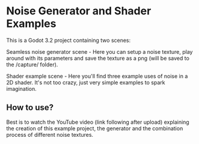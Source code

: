 # Noise Generator and Shader Examples

This is a Godot 3.2 project containing two scenes:

Seamless noise generator scene - Here you can setup a noise texture, play around with its parameters and save the texture as a png (will be saved to the /capture/ folder).

Shader example scene - Here you'll find three example uses of noise in a 2D shader. It's not too crazy, just very simple examples to spark imagination.


## How to use?

Best is to watch the YouTube video (link following after upload) explaining the creation of this example project, the generator and the combination process of different noise textures.

